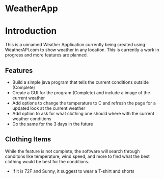 # WeatherApp
# Introduction
This is a unnamed Weather Application currently being created using WeatherAPI.com to show weather in any location. This is currently a work in progress
and more features are planned.
## Features 
* Build a simple java program that tells the current conditions outside (Complete)
* Create a GUI for the program (Complete) and include a image of the current weather 
* Add options to change the temperature to C and refresh the page for a updated look at the current weather
* Add option to ask for what clothing one should where with the current weather conditions
* Do the same for the 3 days in the future 
## Clothing Items
While the feature is not complete, the software will search through conditons like temperature, wind speed, and more to find what the best clothing would be
best for the conditions.
* If it is 72F and Sunny, it suggest to wear a T-shirt and shorts



